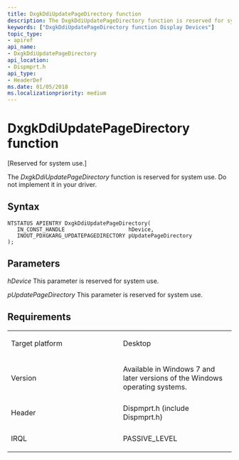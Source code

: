 ```yaml
---
title: DxgkDdiUpdatePageDirectory function
description: The DxgkDdiUpdatePageDirectory function is reserved for system use. Do not implement it in your driver.
keywords: ["DxgkDdiUpdatePageDirectory function Display Devices"]
topic_type:
- apiref
api_name:
- DxgkDdiUpdatePageDirectory
api_location:
- Dispmprt.h
api_type:
- HeaderDef
ms.date: 01/05/2018
ms.localizationpriority: medium
---
```


# DxgkDdiUpdatePageDirectory function


\[Reserved for system use.\]

The *DxgkDdiUpdatePageDirectory* function is reserved for system use. Do not implement it in your driver.

## Syntax

```ManagedCPlusPlus
NTSTATUS APIENTRY DxgkDdiUpdatePageDirectory(
   IN_CONST_HANDLE                    hDevice,
   INOUT_PDXGKARG_UPDATEPAGEDIRECTORY pUpdatePageDirectory
);
```

## Parameters

*hDevice*
This parameter is reserved for system use.

*pUpdatePageDirectory*
This parameter is reserved for system use.

## Requirements

<table>
<colgroup>
<col width="50%" />
<col width="50%" />
</colgroup>
<tbody>
<tr class="odd">
<td align="left"><p>Target platform</p></td>
<td align="left">Desktop</td>
</tr>
<tr class="even">
<td align="left"><p>Version</p></td>
<td align="left"><p>Available in Windows 7 and later versions of the Windows operating systems.</p></td>
</tr>
<tr class="odd">
<td align="left"><p>Header</p></td>
<td align="left">Dispmprt.h (include Dispmprt.h)</td>
</tr>
<tr class="even">
<td align="left"><p>IRQL</p></td>
<td align="left"><p>PASSIVE_LEVEL</p></td>
</tr>
</tbody>
</table>

 

 






